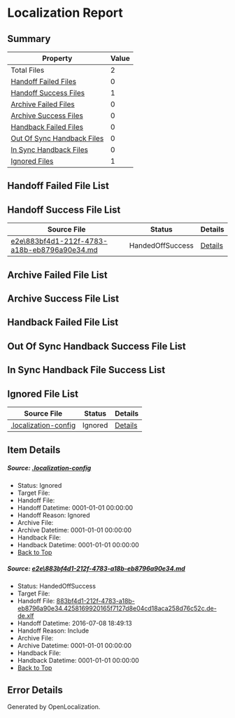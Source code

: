 # <a name='report-top'></a> Localization Report

## Summary
 Property | Value 
 -------- | ----- 
 Total Files | 2
[ Handoff Failed Files ](#handoff-failed-list)| 0
[ Handoff Success Files ](#handoff-success-list)| 1
[ Archive Failed Files ](#archive-failed-list)| 0
[ Archive Success Files ](#archive-success-list)| 0
[ Handback Failed Files ](#handback-failed-list)| 0
[ Out Of Sync Handback Files ](#outofsync-handback-success-list)| 0
[ In Sync Handback Files ](#insync-handback-success-list)| 0
[ Ignored Files ](#ignored-list)| 1

## <a name='handoff-failed-list'></a> Handoff Failed File List

## <a name='handoff-success-list'></a> Handoff Success File List
 Source File | Status | Details 
 ----------- | ------ | ------- 
 [e2e\883bf4d1-212f-4783-a18b-eb8796a90e34.md](https://github.com/OpenLocalizationTestOrg/oltest/blob/dbc19f57182bcdb5b8996c64fb28aa3404b54e81/e2e/883bf4d1-212f-4783-a18b-eb8796a90e34.md) | HandedOffSuccess | [Details](#d2d123a4475f9471622481df4ec609a1d8af0f8d1)

## <a name='archive-failed-list'></a> Archive Failed File List

## <a name='archive-success-list'></a> Archive Success File List

## <a name='handback-failed-list'></a> Handback Failed File List

## <a name='outofsync-handback-success-list'></a> Out Of Sync Handback Success File List

## <a name='insync-handback-success-list'></a> In Sync Handback File Success List

## <a name='ignored-list'></a> Ignored File List
 Source File | Status | Details 
 ----------- | ------ | ------- 
 [.localization-config](https://github.com/OpenLocalizationTestOrg/oltest/blob/dbc19f57182bcdb5b8996c64fb28aa3404b54e81/.localization-config) | Ignored | [Details](#3d4f252ac210baf56311d7e97dcc2db10974dbd20)

## Item Details
##### <a name='3d4f252ac210baf56311d7e97dcc2db10974dbd20'></a> Source: [.localization-config](https://github.com/OpenLocalizationTestOrg/oltest/blob/dbc19f57182bcdb5b8996c64fb28aa3404b54e81/.localization-config)
* Status: Ignored
* Target File: 
* Handoff File: 
* Handoff Datetime: 0001-01-01 00:00:00
* Handoff Reason: Ignored
* Archive File: 
* Archive Datetime: 0001-01-01 00:00:00
* Handback File: 
* Handback Datetime: 0001-01-01 00:00:00
* [Back to Top](#report-top)

##### <a name='d2d123a4475f9471622481df4ec609a1d8af0f8d1'></a> Source: [e2e\883bf4d1-212f-4783-a18b-eb8796a90e34.md](https://github.com/OpenLocalizationTestOrg/oltest/blob/dbc19f57182bcdb5b8996c64fb28aa3404b54e81/e2e/883bf4d1-212f-4783-a18b-eb8796a90e34.md)
* Status: HandedOffSuccess
* Target File: 
* Handoff File: [883bf4d1-212f-4783-a18b-eb8796a90e34.4258169920165f7127d8e04cd18aca258d76c52c.de-de.xlf](https://github.com/OpenLocalizationTestOrg/olhandoff-e2e/blob/f17c74751307a3679a08e7ed1ada6e4534a71692/ol-handoff/OpenLocalizationTestOrg/oltest-dede-fly/ci/ht/883bf4d1-212f-4783-a18b-eb8796a90e34.4258169920165f7127d8e04cd18aca258d76c52c.de-de.xlf)
* Handoff Datetime: 2016-07-08 18:49:13
* Handoff Reason: Include
* Archive File: 
* Archive Datetime: 0001-01-01 00:00:00
* Handback File: 
* Handback Datetime: 0001-01-01 00:00:00
* [Back to Top](#report-top)


## Error Details

Generated by OpenLocalization.
